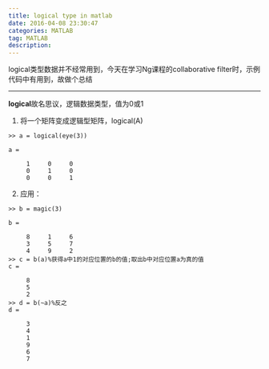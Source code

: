 ```yaml
---
title: logical type in matlab
date: 2016-04-08 23:30:47
categories: MATLAB
tag: MATLAB
description: 
---
```


logical类型数据并不经常用到，今天在学习Ng课程的collaborative filter时，示例代码中有用到，故做个总结

-------------------------------
**logical**故名思议，逻辑数据类型，值为0或1

1. 将一个矩阵变成逻辑型矩阵，logical(A)
```
>> a = logical(eye(3))

a =

     1     0     0
     0     1     0
     0     0     1
```
2. 应用：

```
>> b = magic(3)

b =

     8     1     6
     3     5     7
     4     9     2
>> c = b(a)%获得a中1的对应位置的b的值;取出b中对应位置a为真的值
c =

     8
     5
     2
>> d = b(~a)%反之
d =

     3
     4
     1
     9
     6
     7
```


